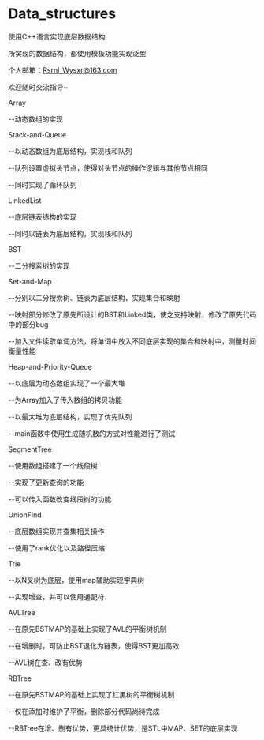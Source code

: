 # Data_structures
使用C++语言实现底层数据结构

所实现的数据结构，都使用模板功能实现泛型

个人邮箱：Rsrnl_Wysxr@163.com

欢迎随时交流指导~

Array

--动态数组的实现
  
  
Stack-and-Queue

--以动态数组为底层结构，实现栈和队列

--队列设置虚拟头节点，使得对头节点的操作逻辑与其他节点相同

--同时实现了循环队列


LinkedList

--底层链表结构的实现

--同时以链表为底层结构，实现栈和队列
 
 
BST

--二分搜索树的实现
  
  
 Set-and-Map
 
--分别以二分搜索树、链表为底层结构，实现集合和映射
  
--映射部分修改了原先所设计的BST和Linked类，使之支持映射，修改了原先代码中的部分bug
  
--加入文件读取单词方法，将单词中放入不同底层实现的集合和映射中，测量时间衡量性能
  
  
 Heap-and-Priority-Queue
  
--以底层为动态数组实现了一个最大堆
    
--为Array加入了传入数组的拷贝功能
    
--以最大堆为底层结构，实现了优先队列
    
--main函数中使用生成随机数的方式对性能进行了测试


 SegmentTree
 
--使用数组搭建了一个线段树

--实现了更新查询的功能

--可以传入函数改变线段树的功能

 UnionFind

--底层数组实现并查集相关操作

--使用了rank优化以及路径压缩


 Trie
 
--以N叉树为底层，使用map辅助实现字典树

--实现增查，并可以使用通配符.


 AVLTree

--在原先BSTMAP的基础上实现了AVL的平衡树机制

--在增删时，可防止BST退化为链表，使得BST更加高效

--AVL树在查、改有优势


 RBTree
 
--在原先BSTMAP的基础上实现了红黑树的平衡树机制

--仅在添加时维护了平衡，删除部分代码尚待完成

--RBTree在增、删有优势，更具统计优势，是STL中MAP、SET的底层实现
